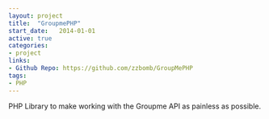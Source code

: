 ```yaml
---
layout: project
title:  "GroupmePHP"
start_date:   2014-01-01
active: true
categories:
- project
links:
- Github Repo: https://github.com/zzbomb/GroupMePHP
tags:
- PHP
---
```


PHP Library to make working with the Groupme API as painless as possible.
